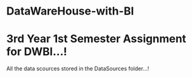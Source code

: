 # DataWareHouse-with-BI

# 3rd Year 1st Semester Assignment for DWBI...!

All the data scources stored in the DataSources folder...!
